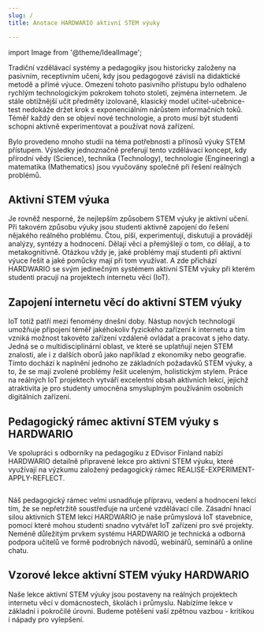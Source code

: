 ```yaml
---
slug: /
title: Anotace HARDWARIO aktivní STEM výuky

---
```

import Image from '@theme/IdealImage';

Tradiční vzdělávací systémy a pedagogiky jsou historicky založeny na pasivním, receptivním učení, kdy jsou pedagogové závislí na didaktické metodě a přímé výuce. Omezení tohoto pasivního přístupu bylo odhaleno rychlým technologickým pokrokem tohoto století, zejména internetem. Je stále obtížnější učit předměty izolovaně, klasický model učitel-učebnice-test nedokáže držet krok s exponenciálním nárůstem informačních toků. Téměř každý den se objeví nové technologie, a proto musí být studenti schopni aktivně experimentovat a používat nová zařízení. 

Bylo provedeno mnoho studií na téma potřebnosti a přínosů výuky STEM přístupem. Výsledky jednoznačně preferují tento vzdělávací koncept, kdy přírodní vědy (Science), technika (Technology), technologie (Engineering) a matematika (Mathematics) jsou vyučovány společně při řešení reálných problémů. 

## Aktivní STEM výuka

Je rovněž nesporné, že nejlepším způsobem STEM výuky je aktivní učení. Při takovém způsobu výuky jsou studenti aktivně zapojení do řešení nějakého reálného problému. Čtou, píší, experimentují, diskutují a provádějí analýzy, syntézy a hodnocení. Dělají věci a přemýšlejí o tom, co dělají, a to metakognitivně. Otázkou vždy je, jaké problémy mají studenti při aktivní výuce řešit a jaké pomůcky mají při tom využívat. A zde přichází HARDWARIO se svým jedinečným systémem aktivní STEM výuky při kterém studenti pracují na projektech internetu věcí (IoT). 

## Zapojení internetu věcí do aktivní STEM výuky

IoT totiž patří mezi fenomény dnešní doby. Nástup nových technologií umožňuje připojení téměř jakéhokoliv fyzického zařízení k internetu a tím vzniká možnost takovéto zařízení vzdáleně ovládat a pracovat s jeho daty. Jedná se o multidisciplinární oblast, ve které se uplatňují nejen STEM znalosti, ale i z dalších oborů jako například z ekonomiky nebo geografie. Tímto dochází k naplnění jednoho ze základních požadavků STEM výuky, a to, že se mají zvolené problémy řešit uceleným, holistickým stylem. Práce na reálných IoT projektech vytváří excelentní obsah aktivních lekcí, jejichž atraktivita je pro studenty umocněna smysluplným používáním osobních digitálních zařízení. 

## Pedagogický rámec aktivní STEM výuky s HARDWARIO

Ve spolupráci s odborníky na pedagogiku z EDvisor Finland nabízí HARDWARIO detailně připravené lekce pro aktivní STEM výuku, které využívají na výzkumu založený pedagogický rámec REALISE-EXPERIMENT-APPLY-REFLECT. 


<div class="container">
  <div class="row">
    <Image img={require('./stem-education-overview.png')}/>
  </div>
</div>

Náš pedagogický rámec velmi usnadňuje přípravu, vedení a hodnocení lekcí tím, že se nepřetržitě soustřeďuje na určené vzdělávací cíle. Zásadní hnací silou aktivních STEM lekcí HARDWARIO je naše průmyslová IoT stavebnice, pomocí které mohou studenti snadno vytvářet IoT zařízení pro své projekty. Neméně důležitým prvkem systému HARDWARIO je technická a odborná podpora učitelů ve formě podrobných návodů, webinářů, seminářů a online chatu.

## Vzorové lekce aktivní STEM výuky HARDWARIO

Naše lekce aktivní STEM výuky jsou postaveny na reálných projektech internetu věcí v domácnostech, školách i průmyslu. Nabízíme lekce v základní i pokročilé úrovni. Budeme potěšeni vaší zpětnou vazbou - kritikou i nápady pro vylepšení.


